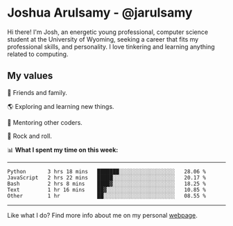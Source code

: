 # Joshua Arulsamy - @jarulsamy

Hi there! I'm Josh, an energetic young professional, computer science student at the University of Wyoming, seeking a career that fits my professional skills, and personality. I love tinkering and learning anything related to computing.

## My values

:yellow_heart: Friends and family.

:earth_americas: Exploring and learning new things.

:book: Mentoring other coders.

:guitar: Rock and roll.

:bar_chart: **What I spent my time on this week:**

------
<!--START_SECTION:waka-->
```text
Python       3 hrs 18 mins   ███████░░░░░░░░░░░░░░░░░░   28.06 % 
JavaScript   2 hrs 22 mins   █████░░░░░░░░░░░░░░░░░░░░   20.17 % 
Bash         2 hrs 8 mins    ████▓░░░░░░░░░░░░░░░░░░░░   18.25 % 
Text         1 hr 16 mins    ██▓░░░░░░░░░░░░░░░░░░░░░░   10.85 % 
Other        1 hr            ██░░░░░░░░░░░░░░░░░░░░░░░   08.55 % 
```
<!--END_SECTION:waka-->
------

Like what I do? Find more info about me on my personal [webpage](https://arulsamy.me).
